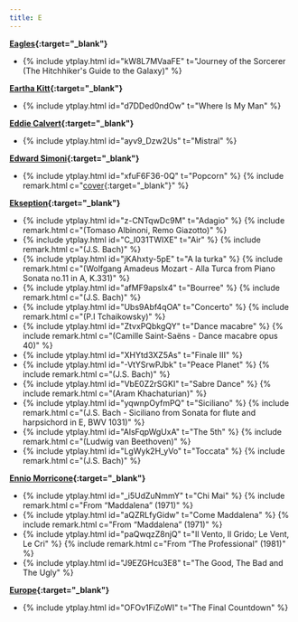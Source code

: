 ```yaml
---
title: E
---
```

**[Eagles](https://en.wikipedia.org/wiki/Eagles_(band)){:target="_blank"}**
- {% include ytplay.html id="kW8L7MVaaFE" t="Journey of the Sorcerer (The Hitchhiker's Guide to the Galaxy)" %}

**[Eartha Kitt](https://en.wikipedia.org/wiki/Eartha_Kitt){:target="_blank"}**
- {% include ytplay.html id="d7DDed0ndOw" t="Where Is My Man" %}

**[Eddie Calvert](https://en.wikipedia.org/wiki/Eddie_Calvert){:target="_blank"}**
- {% include ytplay.html id="ayv9_Dzw2Us" t="Mistral" %}

**[Edward Simoni](https://de.wikipedia.org/wiki/Edward_Simoni){:target="_blank"}**
- {% include ytplay.html id="xfuF6F36-0Q" t="Popcorn" %} {% include remark.html c="[cover](https://en.wikipedia.org/wiki/Popcorn_(instrumental)){:target=\"_blank\"}" %}

**[Ekseption](https://en.wikipedia.org/wiki/Ekseption){:target="_blank"}**
- {% include ytplay.html id="z-CNTqwDc9M" t="Adagio" %} {% include remark.html c="(Tomaso Albinoni, Remo Giazotto)" %}
- {% include ytplay.html id="C_I031TWIXE" t="Air" %} {% include remark.html c="(J.S. Bach)" %}
- {% include ytplay.html id="jKAhxty-5pE" t="A la turka" %} {% include remark.html c="(Wolfgang Amadeus Mozart - Alla Turca from Piano Sonata no.11 in A, K.331)" %}
- {% include ytplay.html id="afMF9apslx4" t="Bourree" %} {% include remark.html c="(J.S. Bach)" %}
- {% include ytplay.html id="Ubs9Abf4qOA" t="Concerto" %} {% include remark.html c="(P.I Tchaikowsky)" %}
- {% include ytplay.html id="ZtvxPQbkgQY" t="Dance macabre" %} {% include remark.html c="(Camille Saint-Saëns - Dance macabre opus 40)" %}
- {% include ytplay.html id="XHYtd3XZ5As" t="Finale III" %}
- {% include ytplay.html id="-VtYSrwPJbk" t="Peace Planet" %} {% include remark.html c="(J.S. Bach)" %}
- {% include ytplay.html id="VbE0Z2rSGKI" t="Sabre Dance" %} {% include remark.html c="(Aram Khachaturian)" %}
- {% include ytplay.html id="yqwnpOyfmPQ" t="Siciliano" %} {% include remark.html c="(J.S. Bach - Siciliano from Sonata for flute and harpsichord in E, BWV 1031)" %}
- {% include ytplay.html id="AlsFqpWgUxA" t="The 5th" %} {% include remark.html c="(Ludwig van Beethoven)" %}
- {% include ytplay.html id="LgWyk2H_yVo" t="Toccata" %} {% include remark.html c="(J.S. Bach)" %}

**[Ennio Morricone](https://en.wikipedia.org/wiki/Ennio_Morricone){:target="_blank"}**
- {% include ytplay.html id="_i5UdZuNmmY" t="Chi Mai" %} {% include remark.html c="From “Maddalena” (1971)" %}
- {% include ytplay.html id="aQZRLfyGidw" t="Come Maddalena" %} {% include remark.html c="From “Maddalena” (1971)" %}
- {% include ytplay.html id="paQwqzZ8njQ" t="Il Vento, Il Grido; Le Vent, Le Cri" %} {% include remark.html c="From “The Professional” (1981)" %}
- {% include ytplay.html id="J9EZGHcu3E8" t="The Good, The Bad and The Ugly" %}

**[Europe](https://en.wikipedia.org/wiki/Europe_(band)){:target="_blank"}**
- {% include ytplay.html id="OFOv1FiZoWI" t="The Final Countdown" %}
